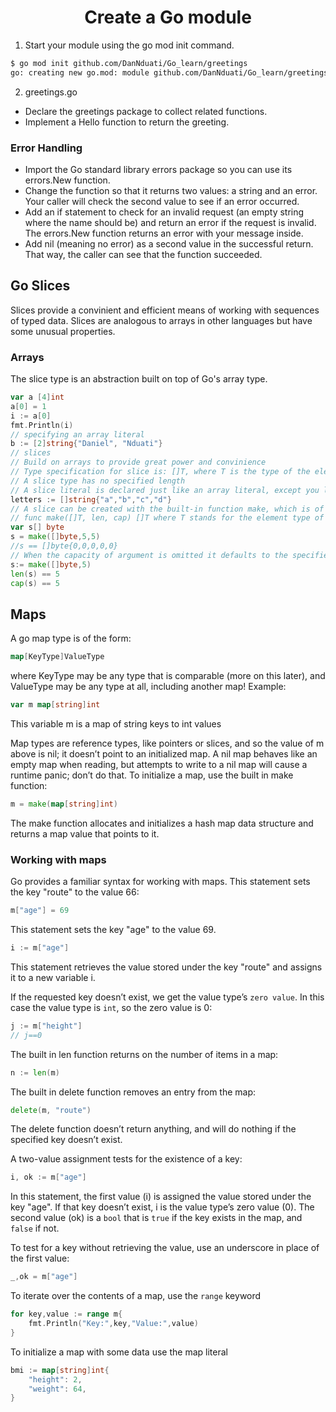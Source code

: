 <h1 align="center"><b>Create a Go module</b></h1>

1. Start your module using the go mod init command.
```bash
$ go mod init github.com/DanNduati/Go_learn/greetings
go: creating new go.mod: module github.com/DanNduati/Go_learn/greetings
```
2. greetings.go
- Declare the greetings package to collect related functions.
- Implement a Hello function to return the greeting.

### Error Handling
- Import the Go standard library errors package so you can use its errors.New function.
- Change the function so that it returns two values: a string and an error. Your caller will check the second value to see if an error occurred.
- Add an if statement to check for an invalid request (an empty string where the name should be) and return an error if the request is invalid. The errors.New function returns an error with your message inside.
- Add nil (meaning no error) as a second value in the successful return. That way, the caller can see that the function succeeded.

## Go Slices
Slices provide a convinient and efficient means of working with sequences of typed data. Slices are analogous to arrays in other languages but have some unusual properties. 

### Arrays
The slice type is an abstraction built on top of Go's array type.
```go
var a [4]int
a[0] = 1
i := a[0]
fmt.Println(i)
// specifying an array literal
b := [2]string{"Daniel", "Nduati"}
// slices
// Build on arrays to provide great power and convinience
// Type specification for slice is: []T, where T is the type of the elements of the slice
// A slice type has no specified length
// A slice literal is declared just like an array literal, except you leave out the element count
letters := []string{"a","b","c","d"}
// A slice can be created with the built-in function make, which is of the form
// func make([]T, len, cap) []T where T stands for the element type of the slice to be created.
var s[] byte
s = make([]byte,5,5)
//s == []byte{0,0,0,0,0}
// When the capacity of argument is omitted it defaults to the specified length
s:= make([]byte,5)
len(s) == 5
cap(s) == 5
```

## Maps
A go map type is of the form:
```go
map[KeyType]ValueType
```
where KeyType may be any type that is comparable (more on this later), and ValueType may be any type at all, including another map! Example: 
```go
var m map[string]int
```
This variable m is a map of string keys to int values

Map types are reference types, like pointers or slices, and so the value of m above is nil; it doesn’t point to an initialized map. A nil map behaves like an empty map when reading, but attempts to write to a nil map will cause a runtime panic; don’t do that. To initialize a map, use the built in make function:

```go
m = make(map[string]int)
```
The make function allocates and initializes a hash map data structure and returns a map value that points to it.

### Working with maps
Go provides a familiar syntax for working with maps. This statement sets the key "route" to the value 66:
```go
m["age"] = 69
```
This statement sets the key "age" to the value 69.
```go
i := m["age"]
```
This statement retrieves the value stored under the key "route" and assigns it to a new variable i.

If the requested key doesn’t exist, we get the value type’s `zero value`. In this case the value type is `int`, so the zero value is 0:
```go
j := m["height"]
// j==0
```
The built in len function returns on the number of items in a map:
```go
n := len(m)
```
The built in delete function removes an entry from the map:
```go
delete(m, "route")
```
The delete function doesn’t return anything, and will do nothing if the specified key doesn’t exist.

A two-value assignment tests for the existence of a key:
```go
i, ok := m["age"]
```
In this statement, the first value (i) is assigned the value stored under the key "age". If that key doesn’t exist, i is the value type’s zero value (0). The second value (ok) is a `bool` that is `true` if the key exists in the map, and `false` if not.

To test for a key without retrieving the value, use an underscore in place of the first value:
```go
_,ok = m["age"]
```

To iterate over the contents of a map, use the `range` keyword
```go
for key,value := range m{
    fmt.Println("Key:",key,"Value:",value)
}
```

To initialize a map with some data use the map literal
```go
bmi := map[string]int{
    "height": 2,
    "weight": 64,
}